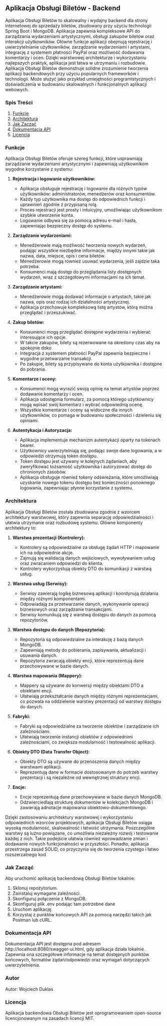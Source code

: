 ## Aplikacja Obsługi Biletów - Backend

Aplikacja Obsługi Biletów to skalowalny i wydajny backend dla strony internetowej do sprzedaży biletów, zbudowany przy użyciu technologii Spring Boot i MongoDB. Aplikacja zapewnia kompleksowe API do zarządzania wydarzeniami artystycznymi, obsługi zakupów biletów oraz interakcji użytkowników.
Główne funkcje aplikacji obejmują rejestrację i uwierzytelnianie użytkowników, zarządzanie wydarzeniami i artystami, integrację z systemem płatności PayPal oraz możliwość dodawania komentarzy i ocen. Dzięki warstwowej architekturze i wykorzystaniu najlepszych praktyk, aplikacja jest łatwa w utrzymaniu i rozbudowie.
Aplikacja Obsługi Biletów demonstruje solidne zrozumienie tworzenia aplikacji backendowych przy użyciu popularnych frameworków i technologii. Może służyć jako przykład umiejętności programistycznych i doświadczenia w budowaniu skalowalnych i funkcjonalnych aplikacji webowych.



### Spis Treści
1. [Funkcje](#funkcje)
2. [Architektura](#architektura)
3. [Jak Zacząć](#jak-zacząć)
4. [Dokumentacja API](#dokumentacja-api)
5. [Licencja](#licencja)

### Funkcje

Aplikacja Obsługi Biletów oferuje szereg funkcji, które usprawniają zarządzanie wydarzeniami artystycznymi i zapewniają użytkownikom wygodne korzystanie z systemu:

1. **Rejestracja i logowanie użytkowników:**
   - Aplikacja obsługuje rejestrację i logowanie dla różnych typów użytkowników: administratorów, menedżerów oraz konsumentów.
   - Każdy typ użytkownika ma dostęp do odpowiednich funkcji i uprawnień zgodnie z przypisaną rolą.
   - Proces rejestracji jest prosty i intuicyjny, umożliwiając użytkownikom szybkie utworzenie konta.
   - Logowanie odbywa się za pomocą adresu e-mail i hasła, zapewniając bezpieczny dostęp do systemu.

2. **Zarządzanie wydarzeniami:**
   - Menedżerowie mają możliwość tworzenia nowych wydarzeń, podając wszystkie niezbędne informacje, między innymi takie jak nazwa, data, miejsce, opis i cena biletów.
   - Menedżerowie mogą również usuwać wydarzenia, jeśli zajdzie taka potrzeba.
   - Konsumenci mają dostęp do przeglądania listy dostępnych wydarzeń, wraz z szczegółowymi informacjami na ich temat.

3. **Zarządzanie artystami:**
   - Menedżerowie mogą dodawać informacje o artystach, takie jak nazwa, opis oraz rodzaj ich działalności artystycznej.
   - Aplikacja przechowuje kompleksową listę artystów, którą można przeglądać i przeszukiwać.

4. **Zakup biletów:**
   - Konsumenci mogą przeglądać dostępne wydarzenia i wybierać interesujące ich opcje.
   - W takcie zakupów, bilety są rezerwowane na określony czas aby na spokojnie doko
   - Integracja z systemem płatności PayPal zapewnia bezpieczne i wygodne przetwarzanie transakcji.
   - Po zakupie, bilety są przypisywane do konta użytkownika i dostępne do pobrania.

5. **Komentarze i oceny:**
   - Konsumenci mogą wyrazić swoją opinię na temat artystów poprzez dodawanie komentarzy i ocen.
   - Aplikacja udostępnia formularz, za pomocą którego użytkownicy mogą wpisać swój komentarz i wybrać odpowiednią ocenę.
   - Wszystkie komentarze i oceny są widoczne dla innych użytkowników, co pomaga w budowaniu społeczności i dzieleniu się opiniami.

6. **Autentykacja i Autoryzacja:**
   - Aplikacja implementuje mechanizm autentykacji oparty na tokenach bearer.
   - Użytkownicy uwierzytelniają się, podając swoje dane logowania, a w odpowiedzi otrzymują token dostępu.
   - Token dostępu jest używany w kolejnych żądaniach, aby zweryfikować tożsamość użytkownika i autoryzować dostęp do chronionych zasobów.
   - Aplikacja obsługuje również tokeny odświeżania, które umożliwiają uzyskanie nowego tokenu dostępu bez konieczności ponownego logowania, zapewniając płynne korzystanie z systemu.


### Architektura

Aplikacja Obsługi Biletów została zbudowana zgodnie z wzorcem architektury warstwowej, który zapewnia separację odpowiedzialności i ułatwia utrzymanie oraz rozbudowę systemu. Główne komponenty architektury to:

1. **Warstwa prezentacji (Kontrolery):**
   - Kontrolery są odpowiedzialne za obsługę żądań HTTP i mapowanie ich na odpowiednie akcje.
   - Zajmują się walidacją danych wejściowych, wywoływaniem usług oraz zwracaniem odpowiedzi do klienta.
   - Kontrolery wykorzystują obiekty DTO do komunikacji z warstwą usług.

2. **Warstwa usług (Serwisy):**
   - Serwisy zawierają logikę biznesową aplikacji i koordynują działania między różnymi komponentami.
   - Odpowiadają za przetwarzanie danych, wykonywanie operacji biznesowych oraz zarządzanie transakcjami.
   - Serwisy komunikują się z warstwą dostępu do danych za pomocą repozytoriów.

3. **Warstwa dostępu do danych (Repozytoria):**
   - Repozytoria są odpowiedzialne za interakcję z bazą danych MongoDB.
   - Zapewniają metody do pobierania, zapisywania, aktualizacji i usuwania danych.
   - Repozytoria zwracają obiekty encji, które reprezentują dane przechowywane w bazie danych.

4. **Warstwa mapowania (Mappery):**
   - Mappery są używane do konwersji między obiektami DTO a obiektami encji.
   - Ułatwiają przekształcanie danych między różnymi reprezentacjami, co pozwala na oddzielenie warstwy prezentacji od warstwy dostępu do danych.

5. **Fabryki:**
   - Fabryki są odpowiedzialne za tworzenie obiektów i zarządzanie ich zależnościami.
   - Ułatwiają tworzenie instancji obiektów z odpowiednimi zależnościami, co zwiększa modularność i testowalność aplikacji.

6. **Obiekty DTO (Data Transfer Object):**
   - Obiekty DTO są używane do przenoszenia danych między warstwami aplikacji.
   - Reprezentują dane w formacie dostosowanym do potrzeb warstwy prezentacji i są niezależne od wewnętrznej struktury encji.

7. **Encje:**
   - Encje reprezentują dane przechowywane w bazie danych MongoDB.
   - Odzwierciedlają strukturę dokumentów w kolekcjach MongoDB i zawierają adnotacje mapowania obiektowo-dokumentowego.

Dzięki zastosowaniu architektury warstwowej i wykorzystaniu odpowiednich wzorców projektowych, aplikacja Obsługi Biletów osiąga wysoką modularność, skalowalność i łatwość utrzymania. Poszczególne warstwy są luźno powiązane, co umożliwia niezależny rozwój i testowanie każdej z nich. Takie podejście ułatwia również wprowadzanie zmian i dodawanie nowych funkcjonalności w przyszłości.
Ponadto, aplikacja przestrzega zasad SOLID, co przyczynia się do tworzenia czystego i łatwo rozszerzalnego kod

### Jak Zacząć

Aby uruchomić aplikację backendową Obsługi Biletów lokalnie:
1. Sklonuj repozytorium.
2. Zainstaluj wymagane zależności.
3. Skonfiguruj połączenie z MongoDB.
4. Skonfiguruj plik .env podając tam potrzebne dane
5. Uruchom aplikację.
6. Korzystaj z punktów końcowych API za pomocą narzędzi takich jak Postman lub cURL.

### Dokumentacja API

Dokumentacja API jest dostępna pod adresem http://localhost:8080/swagger-ui.html, gdy aplikacja działa lokalnie. Zapewnia ona szczegółowe informacje na temat dostępnych punktów końcowych, formatów żądań/odpowiedzi oraz wymagań dotyczących uwierzytelnienia.

### Autor
Autor: Wojciech Duklas

### Licencja

Aplikacja backendowa Obsługi Biletów jest oprogramowaniem open-source licencjonowanym na zasadach licencji MIT.
